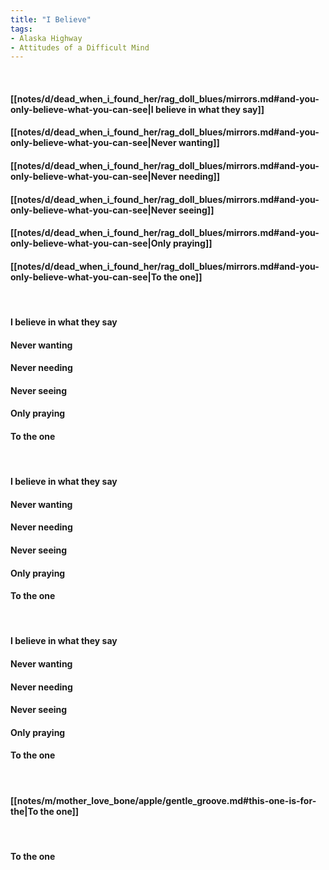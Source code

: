 ```yaml
---
title: "I Believe"
tags:
- Alaska Highway
- Attitudes of a Difficult Mind
---
```

&nbsp;
#### [[notes/d/dead_when_i_found_her/rag_doll_blues/mirrors.md#and-you-only-believe-what-you-can-see|I believe in what they say]]
#### [[notes/d/dead_when_i_found_her/rag_doll_blues/mirrors.md#and-you-only-believe-what-you-can-see|Never wanting]]
#### [[notes/d/dead_when_i_found_her/rag_doll_blues/mirrors.md#and-you-only-believe-what-you-can-see|Never needing]]
#### [[notes/d/dead_when_i_found_her/rag_doll_blues/mirrors.md#and-you-only-believe-what-you-can-see|Never seeing]]
#### [[notes/d/dead_when_i_found_her/rag_doll_blues/mirrors.md#and-you-only-believe-what-you-can-see|Only praying]]
#### [[notes/d/dead_when_i_found_her/rag_doll_blues/mirrors.md#and-you-only-believe-what-you-can-see|To the one]]
&nbsp;
#### I believe in what they say
#### Never wanting
#### Never needing
#### Never seeing
#### Only praying
#### To the one
&nbsp;
#### I believe in what they say
#### Never wanting
#### Never needing
#### Never seeing
#### Only praying
#### To the one
&nbsp;
#### I believe in what they say
#### Never wanting
#### Never needing
#### Never seeing
#### Only praying
#### To the one
&nbsp;
#### [[notes/m/mother_love_bone/apple/gentle_groove.md#this-one-is-for-the|To the one]]
&nbsp;
#### To the one
